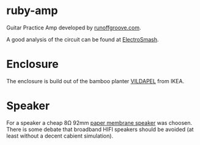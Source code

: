 # ruby-amp
Guitar Practice Amp developed by [runoffgroove.com](http://www.runoffgroove.com/ruby.html).

A good analysis of the circuit can be found at [ElectroSmash](https://www.electrosmash.com/ruby-amp-analysis).

# Enclosure
The enclosure is build out of the bamboo planter [VILDAPEL](https://www.ikea.com/de/de/p/vildapel-uebertopf-bambus-90233613/) from IKEA.

# Speaker
For a speaker a cheap 8&#8486; 92mm [paper membrane speaker](https://www.segor.de/#Q=L-92&M=1) was choosen. There is some debate that broadband HIFI speakers should be avoided (at least without a decent cabient simulation).
